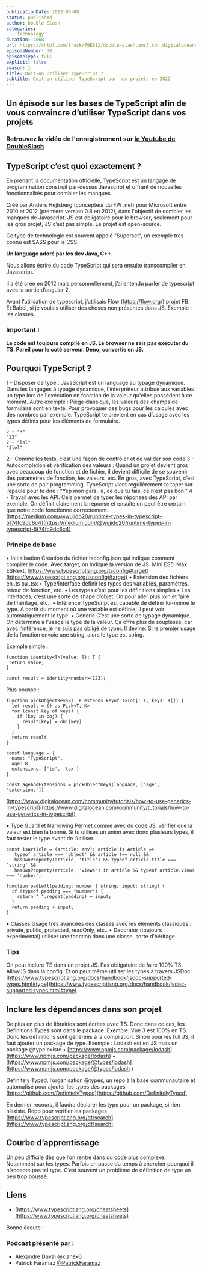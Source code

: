 ```yaml
---
publicationDate: 2022-06-08
status: published
author: Double Slash
categories:
  - Technology
duration: 4068
url: https://chtbl.com/track/79E812/double-slash.ams3.cdn.digitaloceanspaces.com/DS_035_state-front-end-22.mp3
episodeNumber: 38
episodeType: full
explicit: false
season: 1
title: Doit-on utiliser TypeScript ?
subtitle: Doit-on utiliser TypeScript sur nos projets en 2022
---
```


## Un épisode sur les bases de TypeScript afin de vous convaincre d’utiliser TypeScript dans vos projets

### Retrouvez la vidéo de l'enregistrement sur [le Youtube de DoubleSlash](https://youtu.be/kVdeiE-hod0)

## TypeScript c’est quoi exactement ?

En prenant la documentation officielle, TypeScript est un langage de programmation construit par-dessus Javascript et offrant de nouvelles fonctionnalités pour combler les manques.

Créé par Anders Hejlsberg (concepteur du FW .net) pour Microsoft entre 2010 et 2012 (premiere version 0.8 en 2012), dans l'objectif de combler les manques de Javascript. JS est obligatoire pour le browser, seulement pour les gros projet, JS c’est pas simple. Le projet est open-source.

Ce type de technologie est souvent appelé "Superset", un exemple très connu est SASS pour le CSS.

**Un language adoré par les dev Java, C++.**

Nous allons écrire du code TypeScript qui sera ensuite transcompiler en Javascript.

Il a été créé en 2012 mais personnellement, j’ai entendu parler de typescript avec la sortie d’angular 2.

Avant l’utilisation de typescript, j’utilisais Flow (<https://flow.org/>) projet FB. Et Babel, si je voulais utiliser des choses non présentes dans JS.
Exemple : les classes.

### Important !
**Le code est toujours compilé en JS. Le browser ne sais pas executer du TS. Pareil pour le coté serveur. Deno, convertie en JS.**

## Pourquoi TypeScript ?

1 - Disposer de type : JavaScript est un language au typage dynamique. Dans les langages à typage dynamique, l'interpréteur attribue aux variables un type lors de l'exécution en fonction de la valeur qu'elles possèdent à ce moment.
Autre exemple : Piège classique, les valeurs des champs de formulaire sont en texte. Pour provoquer des bugs pour les calcules avec des nombres par exemple. TypeScript te prévient en cas d’usage avec les types définis pour les éléments de formulaire.

```
2 + "3"
"23"
2 + "lol"
"2lol"
```
2 - Comme les tests, c’est une façon de contrôler et de valider son code
3 - Autocompletion et vérification des valeurs : Quand un projet devient gros avec beaucoup de fonction et de fichier, il devient difficile de se souvenir des paramètres de fonction, les valeurs, etc.
En gros, avec TypeScript, c’est une sorte de pair programming. TypeScript vient régulièrement te taper sur l’épaule pour te dire : “Yep mon gars, là, ce que tu fais, ce n’est pas bon.”
4 - Travail avec les API. Cela permet de typer les réponses des API par exemple. On définit clairement la réponse et ensuite on peut être certain que notre code fonctionne correctement. [https://medium.com/@wujido20/runtime-types-in-typescript-5f74fc9dc6c4](https://medium.com/@wujido20/runtime-types-in-typescript-5f74fc9dc6c4)

### Principe de base

 • Initialisation
Création du fichier tsconfig.json qui indique comment compiler le code. Avec target, on indique la version de JS. Mini ES5. Max ESNext. [https://www.typescriptlang.org/tsconfig#target](https://www.typescriptlang.org/tsconfig#target)
 • Extension des fichiers en .ts ou .tsx
 • Type/Interface définir les types des variables, paramètres, retour de fonction, etc.
 • Les types c’est pour les définitions simples
 • Les interfaces, c’est une sorte de shape d’objet. On pour aller plus loin et faire de l’héritage, etc..
 • Inférence TypeScript est capable de définir lui-même le type. À partir du moment où une variable est définie, il peut voir automatiquement le type.
 • Generic C’est une sorte de typage dynamique. On détermine à l’usage le type de la valeur. Ça offre plus de souplesse, car avec l’inférence, je ne suis pas obligé de typer. Il devine. Si le premier usage de la fonction envoie une string, alors le type est string.

 Exemple simple :
 ```
 function identity<T>(value: T): T {
  return value;
}

const result = identity<number>(123);
```
Plus poussé :
```
function pickObjectKeys<T, K extends keyof T>(obj: T, keys: K[]) {
  let result = {} as Pick<T, K>
  for (const key of keys) {
    if (key in obj) {
      result[key] = obj[key]
    }
  }
  return result
}

const language = {
  name: "TypeScript",
  age: 8,
  extensions: ['ts', 'tsx']
}

const ageAndExtensions = pickObjectKeys(language, ['age', 'extensions'])
```
[https://www.digitalocean.com/community/tutorials/how-to-use-generics-in-typescript](https://www.digitalocean.com/community/tutorials/how-to-use-generics-in-typescript)

 • Type Guard et Narrowing Permet comme avec du code JS, vérifier que la valeur est bien la bonne. Si tu utilises un union avec donc plusieurs types, il faut tester le type avant de l’utiliser.
 ```
 const isArticle = (article: any): article is Article =>
    typeof article === 'object' && article !== null &&
    hasOwnProperty(article, 'title') && typeof article.title === 'string' &&
    hasOwnProperty(article, 'views') in article && typeof article.views === 'number';
```
```
function padLeft(padding: number | string, input: string) {
  if (typeof padding === "number") {
    return " ".repeat(padding) + input;
  }
  return padding + input;
}
```

 • Classes Usage très avancées des classes avec les éléments classiques : private, public, protected, readOnly, etc..
 • Decorator (toujours experimental) utiliser une fonction dans une classe, sorte d’héritage.

### Tips
On peut inclure TS dans un projet JS. Pas obligatoire de faire 100% TS. AllowJS dans la config. Et on peut même utiliser les types à travers JSDoc [https://www.typescriptlang.org/docs/handbook/jsdoc-supported-types.html#type](https://www.typescriptlang.org/docs/handbook/jsdoc-supported-types.html#type)

## Inclure les dépendances dans son projet

De plus en plus de librairies sont écrites avec TS. Donc dans ce cas, les Definitions Types sont dans le package. Exemple: Vue 3 est 100% en TS. Donc les définitions sont générées à la compilation.
Sinon pour les full JS, il faut ajouter un package de type.
Exemple : Lodash est en JS mais un package @type existe
 • [https://www.npmjs.com/package/lodash](https://www.npmjs.com/package/lodash)
 • [https://www.npmjs.com/package/@types/lodash](https://www.npmjs.com/package/@types/lodash
 )

Definitely Typed, l’organisation @types, un repo à la base communautaire et automatisé pour ajouter les types des packages [https://github.com/DefinitelyTyped](https://github.com/DefinitelyTyped)

En dernier recours, il faudra déclarer les type pour un package, si rien n’existe.
Repo pour vérifier les packages [https://www.typescriptlang.org/dt/search](https://www.typescriptlang.org/dt/search)

## Courbe d’apprentissage

Un peu difficile dès que l’on rentre dans du code plus complexe. Notamment sur les types. Parfois on passe du temps à chercher pourquoi il n’accepte pas tel type.
C’est souvent un problème de définition de type un peu trop poussé.

## Liens

- [https://www.typescriptlang.org/cheatsheets](https://www.typescriptlang.org/cheatsheets)


Bonne écoute !



### Podcast présenté par :

- Alexandre Duval [@xlanex6](https://twitter.com/xlanex6)
- Patrick Faramaz [@PatrickFaramaz](https://twitter.com/PatrickFaramaz)
